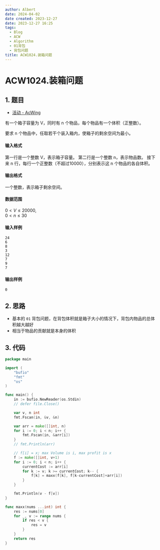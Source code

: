 ```yaml
---
author: Albert
date: 2024-04-02
date created: 2023-12-27
date: 2023-12-27 16:25
tags:
  - Blog
  - ACW
  - Algorithm
  - 01背包
  - 背包问题
title: ACW1024.装箱问题
---
```


# ACW1024.装箱问题

## 1. 题目

- [活动 - AcWing](https://www.acwing.com/problem/content/1026/)

有一个箱子容量为 V，同时有 n 个物品，每个物品有一个体积（正整数）。

要求 n 个物品中，任取若干个装入箱内，使箱子的剩余空间为最小。

#### 输入格式

第一行是一个整数 V，表示箱子容量。
第二行是一个整数 n，表示物品数。
接下来 n 行，每行一个正整数（不超过10000），分别表示这 n 个物品的各自体积。

#### 输出格式

一个整数，表示箱子剩余空间。

#### 数据范围

$0 < V \le 20000$,  
$0 < n \le 30$

#### 输入样例

```
24
6
8
3
12
7
9
7
```

#### 输出样例

```
0
```

## 2. 思路

- 基本的 `01` 背包问题，在背包体积就是箱子大小的情况下，背包内物品的总体积越大越好
- 相当于物品的贡献就是本身的体积

## 3. 代码

```go
package main

import (
	"bufio"
	"fmt"
	"os"
)

func main() {
	in := bufio.NewReader(os.Stdin)
	// defer file.Close()

	var v, n int
	fmt.Fscan(in, &v, &n)

	var arr = make([]int, n)
	for i := 0; i < n; i++ {
		fmt.Fscan(in, &arr[i])
	}
	// fmt.Println(arr)

	// f[i] = x; max Volume is i, max profit is x
	f := make([]int, v+1)
	for i := 0; i < n; i++ {
		currentCost := arr[i]
		for k := v; k >= currentCost; k-- {
			f[k] = maxx(f[k], f[k-currentCost]+arr[i])
		}
	}

	fmt.Println(v - f[v])
}

func maxx(nums ...int) int {
	res := nums[0]
	for _, v := range nums {
		if res < v {
			res = v
		}
	}
	return res
}


```
